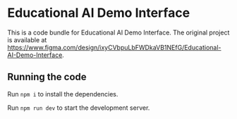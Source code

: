 
  # Educational AI Demo Interface

  This is a code bundle for Educational AI Demo Interface. The original project is available at https://www.figma.com/design/ixyCVbpuLbFWDkaVB1NEfG/Educational-AI-Demo-Interface.

  ## Running the code

  Run `npm i` to install the dependencies.

  Run `npm run dev` to start the development server.
  